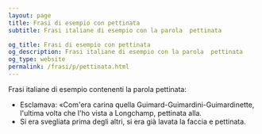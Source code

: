 ```yaml
---
layout: page
title: Frasi di esempio con pettinata 
subtitle: Frasi italiane di esempio con la parola  pettinata

og_title: Frasi di esempio con pettinata 
og_description: Frasi italiane di esempio con la parola  pettinata
og_type: website
permalink: /frasi/p/pettinata.html
---
```


Frasi italiane di esempio contenenti la parola pettinata:


- Esclamava: «Com'era carina quella Guimard-Guimardini-Guimardinette, l'ultima volta che l'ho vista a Longchamp, pettinata alla.
- Si era svegliata prima degli altri, si era già lavata la faccia e pettinata.
